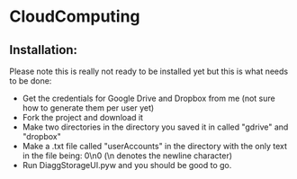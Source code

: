 # CloudComputing
## Installation:
Please note this is really not ready to be installed yet but this is what needs to be done:  
* Get the credentials for Google Drive and Dropbox from me (not sure how to generate them per user yet)
* Fork the project and download it
* Make two directories in the directory you saved it in called "gdrive" and "dropbox"
* Make a .txt file called "userAccounts" in the directory with the only text in the file being: 0\n0 (\n denotes the newline character)
* Run DiaggStorageUI.pyw and you should be good to go.

